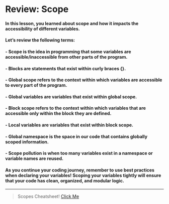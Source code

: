 # Review: Scope
#### In this lesson, you learned about scope and how it impacts the accessibility of different variables.

#### Let’s review the following terms:

#### - **Scope** is the idea in programming that some variables are accessible/inaccessible from other parts of the program.
#### - **Blocks** are statements that exist within curly braces {}.
#### - **Global scope** refers to the context within which variables are accessible to every part of the program.
#### - **Global variables** are variables that exist within global scope.
#### - **Block scope** refers to the context within which variables that are accessible only within the block they are defined.
#### - **Local variables** are variables that exist within block scope.
#### - **Global namespace** is the space in our code that contains globally scoped information.
#### - **Scope pollution** is when too many variables exist in a namespace or variable names are reused.

#### As you continue your coding journey, remember to use best practices when declaring your variables! Scoping your variables tightly will ensure that your code has clean, organized, and modular logic.
---
> Scopes Cheatsheet!
[Click Me](https://www.codecademy.com/learn/introduction-to-javascript/modules/learn-javascript-scope/cheatsheet) 